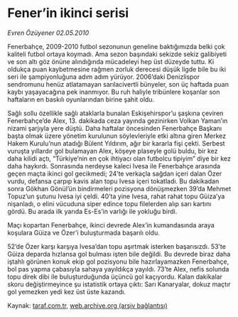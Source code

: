 # Fener’in ikinci serisi

*Evren Özüyener  02.05.2010*

<div class="yazi"><p>Fenerbahçe, 2009-2010 futbol sezonunun geneline baktığımızda belki çok kaliteli futbol ortaya koymadı. Ama sezon başındaki sekizde sekiz galibiyeti ve son altı göz önüne alındığında mücadeleyi hep üst düzeyde tuttu. Ki oldukça puan kaybetmesine rağmen zorluk derecesi düşük ligde bile bu iki seri ile şampiyonluğuna adım adım yürüyor. 2006’daki Denizlispor sendromunu henüz atlatamayan sarılacivertli bünyeler, son üç haftada puan kaybı yaşayacağına pek inanmıyor. Bu ruh haliyle tribünlere koşanlar son haftaların en baskılı oyunlarından birine şahit oldu.</p>
<p>Sağlı sollu özellikle sağlı ataklarla bunalan Eskişehirspor’u şaşkına çeviren Fenerbahçe’de Alex, 13. dakikada ceza yayında gezinirken Volkan Yaman’ın nizami şarjıyla yere düştü. Daha haftalar öncesinden Fenerbahçe Başkanı başta olmak üzere yönetim kurulunun söylevleriyle etki altına giren Merkez Hakem Kurulu’nun atadığı Bülent Yıldırım, ağır bir kararla fişi çekti. Serbest vuruşta yıllardır gol bulamayan Alex, köşeye plaseyle golü buldu, bir kez daha kilidi açtı, “Türkiye’nin en çok ihtiyacı olan futbolcu tipiyim” diye bir kez daha haykırdı. Sonrasında nerdeyse kaleci Ivesa ile Fenerbahçe arasında geçen maçta ikinci gol gecikmedi; 24’te verkaçla sağdan içeri dalan Özer vurdu, defansa çarpıp kavis alan topu Ivesa içeri tokatladı. Bu dakikadan sonra Gökhan Gönül’ün bindirmeleri pozisyona dönüşmezken 39’da Mehmet Topuz’un şutunu Ivesa iyi çeldi. 40’ta yine Ivesa, rahat rahat topu Güiza’ya nişanladı, o elini vücuduna siper edince topu filelerden alıp sarı kartını gördü. Bu arada ilk yarıda Es-Es’in varlığı ile yokluğu birdi.</p>
<p>Maçı kopartan Fenerbahçe, ikinci devrede Alex’in kumandasında araya koşulara Güiza ve Özer’i buluşturmada başarılı oldu.</p>
<p>52’de Özer karşı karşıya Ivesa’dan topu aşırtmak isterken başarısızdı. 53’te Güiza deparda hızlansa gol bulması işten bile değildi. Bu devrede biraz daha iştahlı görünen konuk ekip gol pozisyonu bile hazırlayamazken Fenerbahçe, bol pas yapma çabasıyla sahaya yayıldıkça yayıldı. 73’te Alex, nefis solunda topu direk dibi ile buluşturduğunda üçüncü gol kaçıyordu. Kalan dakikalar skoru değiştirmeyince şu istatistik ortaya çıktı: Sarı Kanaryalar, dokuz maçtır gol yemezken yedi kez üst üste kazandı.</p></div>

Kaynak: [taraf.com.tr](http://www.taraf.com.tr:80/evren-ozuyener/makale-fenerin-ikinci-serisi.htm), [web.archive.org (arşiv bağlantısı)](http://web.archive.org/web/20100504082103/http://www.taraf.com.tr:80/evren-ozuyener/makale-fenerin-ikinci-serisi.htm)
